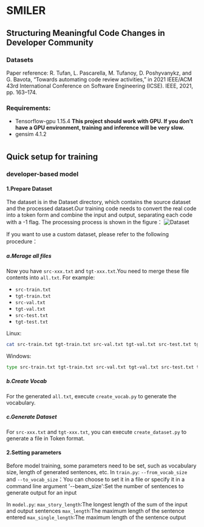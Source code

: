 # SMILER
## Structuring Meaningful Code Changes in Developer Community
### Datasets
Paper reference: R. Tufan, L. Pascarella, M. Tufanoy, D. Poshyvanykz, and G. Bavota, “Towards automating code review activities,” in 2021 IEEE/ACM 43rd International Conference on Software Engineering (ICSE). IEEE, 2021, pp. 163–174.
### Requirements:
- Tensorflow-gpu 1.15.4           **This project should work with GPU. If you don't have a GPU environment, training and inference will be very slow.**
- gensim         4.1.2
#
## Quick setup for training
### developer-based model
#### 1.Prepare Dataset
The dataset is in the Dataset directory, which contains the source dataset and the processed dataset.Our training code needs to convert the real code into a token form and combine the input and output, separating each code with a -1 flag.
The processing process is shown in the figure：
![Dataset](https://user-images.githubusercontent.com/72842107/174091913-83f5ff64-3acc-477e-bb0e-f453d4c433c6.png)

If you want to use a custom dataset, please refer to the following procedure：
##### a.Merage all files
Now you have `src-xxx.txt` and `tgt-xxx.txt`.You need to merge these file contents into `all.txt`.
For example:
* `src-train.txt`
* `tgt-train.txt`
* `src-val.txt`
* `tgt-val.txt`
* `src-test.txt`
* `tgt-test.txt`

Linux:
```bash
cat src-train.txt tgt-train.txt src-val.txt tgt-val.txt src-test.txt tgt-test.txt > all.txt
```
Windows:
```bash
type src-train.txt tgt-train.txt src-val.txt tgt-val.txt src-test.txt tgt-test.txt > all.txt
```
##### b.Create Vocab
For the generated `all.txt`, execute `create_vocab.py` to generate the vocabulary.
##### c.Generate Dataset
For `src-xxx.txt` and `tgt-xxx.txt`, you can execute `create_dataset.py` to generate a file in Token format.

#### 2.Setting parameters
Before model training, some parameters need to be set, such as vocabulary size, length of generated sentences, etc.
In `train.py`:
`--from_vocab_size` and `--to_vocab_size`：You can choose to set it in a file or specify it in a command line argument
'--beam_size':Set the number of sentences to generate output for an input

In `model.py`:
`max_story_length`:The longest length of the sum of the input and output sentences
`max_length`:The maximum length of the sentence entered
`max_single_length`:The maximum length of the sentence output
